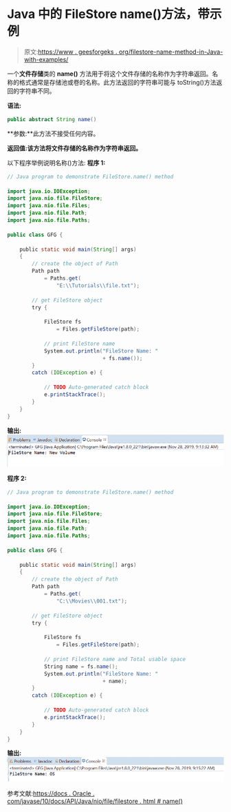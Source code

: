 # Java 中的 FileStore name()方法，带示例

> 原文:[https://www . geesforgeks . org/filestore-name-method-in-Java-with-examples/](https://www.geeksforgeeks.org/filestore-name-method-in-java-with-examples/)

一个**文件存储**类的 **name()** 方法用于将这个文件存储的名称作为字符串返回。名称的格式通常是存储池或卷的名称。此方法返回的字符串可能与 toString()方法返回的字符串不同。

**语法:**

```java
public abstract String name()

```

**参数:**此方法不接受任何内容。

**返回值:**该方法将文件存储的**名称作为字符串返回。**

以下程序举例说明名称()方法:
**程序 1:**

```java
// Java program to demonstrate FileStore.name() method

import java.io.IOException;
import java.nio.file.FileStore;
import java.nio.file.Files;
import java.nio.file.Path;
import java.nio.file.Paths;

public class GFG {

    public static void main(String[] args)
    {
        // create the object of Path
        Path path
            = Paths.get(
                "E:\\Tutorials\\file.txt");

        // get FileStore object
        try {

            FileStore fs
                = Files.getFileStore(path);

            // print FileStore name
            System.out.println("FileStore Name: "
                               + fs.name());
        }
        catch (IOException e) {

            // TODO Auto-generated catch block
            e.printStackTrace();
        }
    }
}
```

**输出:**
![](img/f4aff6d5b38fa1c2e73eb32fd41efba2.png)

**程序 2:**

```java
// Java program to demonstrate FileStore.name() method

import java.io.IOException;
import java.nio.file.FileStore;
import java.nio.file.Files;
import java.nio.file.Path;
import java.nio.file.Paths;

public class GFG {

    public static void main(String[] args)
    {
        // create the object of Path
        Path path
            = Paths.get(
                "C:\\Movies\\001.txt");

        // get FileStore object
        try {

            FileStore fs
                = Files.getFileStore(path);

            // print FileStore name and Total usable space
            String name = fs.name();
            System.out.println("FileStore Name: "
                               + name);
        }
        catch (IOException e) {

            // TODO Auto-generated catch block
            e.printStackTrace();
        }
    }
}
```

**输出:**
![](img/d8b2233f5d1b27c5d1b2858a2da41f2a.png)

参考文献:[https://docs . Oracle . com/javase/10/docs/API/Java/nio/file/filestore . html # name()](https://docs.oracle.com/javase/10/docs/api/java/nio/file/FileStore.html#name())